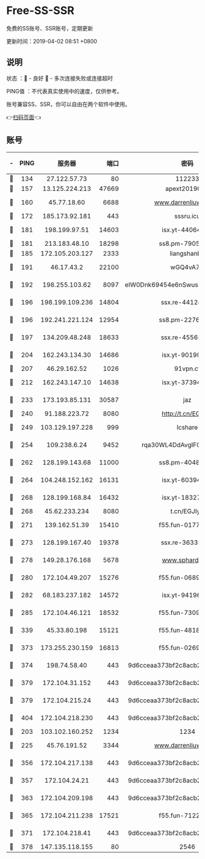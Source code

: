 # Free-SS-SSR

免费的SS账号、SSR账号，定期更新

更新时间：2019-04-02 08:51 +0800

## 说明

状态     ：🙂 - 良好 🙁 - 多次连接失败或连接超时

PING值   ：不代表真实使用中的速度，仅供参考。

账号兼容SS、SSR，你可以自由在两个软件中使用。

👉[扫码页面](https://liesauer.github.io/Free-SS-SSR/)👈

## 账号

|-|PING|服务器|端口|密码|加密方式|区域|
|:----:|:----:|:-----:|-----:|:----:|:----:|:----:|
|🙂|134|27.122.57.73|80|112233|chacha20|CN|
|🙂|157|13.125.224.213|47669|apext2019001|chacha20|KR|
|🙂|160|45.77.18.60|6688|www.darrenliuwei.com|aes-256-cfb|JP|
|🙂|172|185.173.92.181|443|sssru.icu|rc4-md5|RU|
|🙂|181|198.199.97.51|14603|isx.yt-44064347|aes-256-cfb|US|
|🙂|181|213.183.48.10|18298|ss8.pm-79052451|rc4-md5|RU|
|🙂|185|172.105.203.127|2333|liangshanbo|chacha20|JP|
|🙂|191|46.17.43.2|22100|wGQ4vA7D|aes-256-gcm|RU|
|🙂|192|198.255.103.62|8097|eIW0Dnk69454e6nSwuspv9DmS201tQ0D|aes-256-cfb|US|
|🙂|196|198.199.109.236|14804|ssx.re-44124344|aes-256-cfb|US|
|🙂|196|192.241.221.124|12954|ss8.pm-22766705|aes-256-cfb|US|
|🙂|197|134.209.48.248|18633|ssx.re-45565210|aes-256-cfb|US|
|🙂|204|162.243.134.30|14686|isx.yt-90190160|aes-256-cfb|US|
|🙂|207|46.29.162.52|1026|91vpn.cf|rc4-md5|RU|
|🙂|212|162.243.147.10|14638|isx.yt-37394875|aes-256-cfb|US|
|🙂|233|173.193.85.131|30587|jaz|aes-256-cfb|US|
|🙂|240|91.188.223.72|8080|http://t.cn/EGJIyrl|rc4-md5|RU|
|🙂|249|103.129.197.228|999|lcshare|aes-256-cfb|CN|
|🙂|254|109.238.6.24|9452|rqa30WL4DdAvgIFG6Fs3znzTa|aes-256-cfb|FR|
|🙂|262|128.199.143.68|11000|ss8.pm-40482741|aes-256-cfb|SG|
|🙂|264|104.248.152.162|16131|isx.yt-60394237|aes-256-cfb|SG|
|🙂|268|128.199.168.84|16432|isx.yt-18327519|aes-256-cfb|SG|
|🙂|268|45.62.233.234|8080|t.cn/EGJIyrl|rc4-md5|CA|
|🙂|271|139.162.51.39|15410|f55.fun-01775973|aes-256-cfb|SG|
|🙂|273|128.199.167.40|19378|ssx.re-36335302|aes-256-cfb|SG|
|🙂|278|149.28.176.168|5678|www.sphard.com|aes-256-cfb|SG|
|🙂|280|172.104.49.207|15276|f55.fun-06892021|aes-256-cfb|SG|
|🙂|282|68.183.237.182|14572|isx.yt-94196593|aes-256-cfb|SG|
|🙂|285|172.104.46.121|18532|f55.fun-73091809|aes-256-cfb|SG|
|🙂|339|45.33.80.198|15121|f55.fun-48185620|aes-256-cfb|US|
|🙂|373|173.255.230.159|16813|f55.fun-02691027|aes-256-cfb|US|
|🙂|374|198.74.58.40|443|9d6cceaa373bf2c8acb22e60b6a58be6|aes-256-cfb|US|
|🙂|379|172.104.31.152|443|9d6cceaa373bf2c8acb22e60b6a58be6|aes-256-cfb|US|
|🙂|379|172.104.215.24|443|9d6cceaa373bf2c8acb22e60b6a58be6|aes-256-cfb|US|
|🙂|404|172.104.218.230|443|9d6cceaa373bf2c8acb22e60b6a58be6|aes-256-cfb|US|
|🙂|203|103.102.160.252|1234|1234|rc4-md5|JP|
|🙂|225|45.76.191.52|3344|www.darrenliuwei.com|aes-256-cfb|AU|
|🙂|356|172.104.217.138|443|9d6cceaa373bf2c8acb22e60b6a58be6|aes-256-cfb|US|
|🙂|357|172.104.24.21|443|9d6cceaa373bf2c8acb22e60b6a58be6|aes-256-cfb|US|
|🙂|363|172.104.209.198|443|9d6cceaa373bf2c8acb22e60b6a58be6|aes-256-cfb|US|
|🙂|365|172.104.211.238|17521|f55.fun-71226377|aes-256-cfb|US|
|🙁|371|172.104.218.41|443|9d6cceaa373bf2c8acb22e60b6a58be6|aes-256-cfb|US|
|🙁|378|147.135.118.155|80|2546|chacha20|US|
